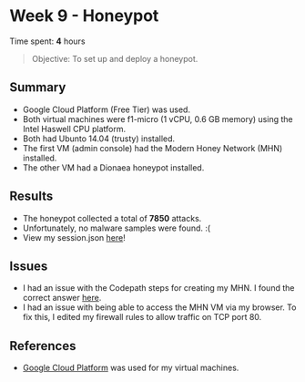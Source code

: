 # Week 9 - Honeypot

Time spent: **4** hours

> Objective: To set up and deploy a honeypot.

## Summary

- Google Cloud Platform (Free Tier) was used. 
- Both virtual machines were f1-micro (1 vCPU, 0.6 GB memory) using the Intel Haswell CPU platform. 
- Both had Ubunto 14.04 (trusty) installed. 
- The first VM (admin console) had the Modern Honey Network (MHN) installed. 
- The other VM had a Dionaea honeypot installed.

## Results

- The honeypot collected a total of **7850** attacks.
- Unfortunately, no malware samples were found. :(
- View my session.json [here](https://raw.githubusercontent.com/caitthecaptain/Codepath-Week-9/master/session.json)!


## Issues

- I had an issue with the Codepath steps for creating my MHN. I found the correct answer [here](https://github.com/RedolentSun/mhn).
- I had an issue with being able to access the MHN VM via my browser. To fix this, I edited my firewall rules to allow traffic on TCP port 80.


## References
- [Google Cloud Platform](https://cloud.google.com/free/docs/frequently-asked-questions) was used for my virtual machines.
